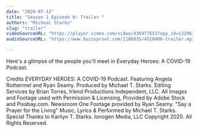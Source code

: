 ```yaml
---
date: "2020-07-13"
title: "Season 1 Episode 0: Trailer "
authors: "Micheal Starks"
slug: "trailer"
videoSourceURL: "https://player.vimeo.com/video/436977653?app_id=122963"
audioSourceURL: "https://www.buzzsprout.com/1186835/4510406-trailer.mp3"

---
```


Here's a glimpse of the people you'll meet in Everyday Heroes: A COVID-19 Podcast.

Credits
EVERYDAY HEROES: A COVID-19 Podcast. Featuring Angela Rothermel and Ryan Seamy. Produced by Michael T. Starks. Editing Services by Brian Torres, Irlend Productions Independent, LLC. All Images and Footage used with Permission & Licensing, Provided by Adobe Stock and Pixabay.com. Newsroom One Footage provided by Ryan Seamy. "Say a Prayer for the Living" Music, Lyrics & Performed by Michael T. Starks. Special Thanks to Karilyn T. Starks. Ionogen Media, LLC Copyright 2020. All Rights Reserved.
